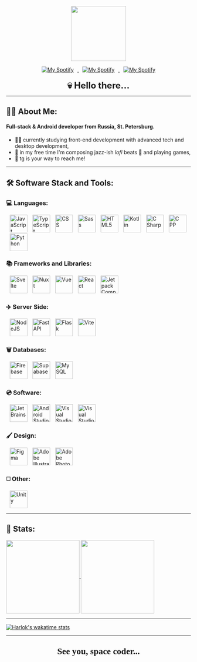 <div id="header" align="center">
    <img src="https://media.giphy.com/media/9Dk4MhcbdM9kNwNbrI/giphy.gif" width="150"/>
    <div id="social_badges" style="margin-top: 15px;">
        <a href="https://open.spotify.com/artist/5CySiPyPSavXUd1RhJ3bUS?si=QaK17OkTQ66cvUpprrNfkQ">
            <img style="margin: 0 10px 0 10px" src="https://img.shields.io/badge/Spotify-1ED760?style=for-the-badge&logo=spotify&logoColor=white" alt="My Spotify">
        </a>
        <a href="https://steamcommunity.com/id/inno_san">
            <img style="margin: 0 10px 0 10px" src="https://img.shields.io/badge/steam-%23000000.svg?style=for-the-badge&logo=steam&logoColor=white" alt="My Spotify">
        </a>
        <a href="https://t.me/inno_san">
            <img style="margin: 0 10px 0 10px" src="https://img.shields.io/badge/Telegram-2CA5E0?style=for-the-badge&logo=telegram&logoColor=white" alt="My Spotify">
        </a>
    </div>
    <div style="font-size: 24px; margin-top: 20px;"><b>💀 Hello there...</b></div>
</div>

---

## 👨‍💻 About Me:
#### Full-stack & Android developer from Russia, St. Petersburg.

- 👨‍🎓 currently studying front-end development with advanced tech and desktop development,
- 🎷 in my free time I'm composing jazz-ish *lofi* beats 👀 and playing games,
- 📧 tg is your way to reach me!

---

## 🛠️ Software Stack and Tools:

<div id="stack_badges">

### 💻 Languages:
<div id="languages">
    <img width="48" style="margin-left: 10px;" title="JavaScript" alt="JavaScript" src="https://cdn.jsdelivr.net/gh/devicons/devicon/icons/javascript/javascript-plain.svg" />
    <img width="48" style="margin-left: 10px;" title="TypeScript" alt="TypeScript" src="https://cdn.jsdelivr.net/gh/devicons/devicon/icons/typescript/typescript-original.svg" />
    <img width="48" style="margin-left: 10px;" title="CSS" alt="CSS" src="https://cdn.jsdelivr.net/gh/devicons/devicon/icons/css3/css3-original.svg" />
    <img width="48" style="margin-left: 10px;" title="Sass" alt="Sass" src="https://cdn.jsdelivr.net/gh/devicons/devicon/icons/sass/sass-original.svg" />
    <img width="48" style="margin-left: 10px;" title="HTML5" alt="HTML5" src="https://cdn.jsdelivr.net/gh/devicons/devicon/icons/html5/html5-original.svg" />
    <img width="48" style="margin-left: 10px;" title="Kotlin" alt="Kotlin" src="https://cdn.jsdelivr.net/gh/devicons/devicon/icons/kotlin/kotlin-original.svg" />
    <img width="48" style="margin-left: 10px;" title="C#" alt="C Sharp" src="https://cdn.jsdelivr.net/gh/devicons/devicon/icons/csharp/csharp-plain.svg" />
    <img width="48" style="margin-left: 10px;" title="C++" alt="C PP" src="https://cdn.jsdelivr.net/gh/devicons/devicon@latest/icons/cplusplus/cplusplus-plain.svg" />
    <img width="48" style="margin-left: 10px;" title="Python" alt="Python" src="https://cdn.jsdelivr.net/gh/devicons/devicon@latest/icons/python/python-original.svg" />
</div>

### 📚 Frameworks and Libraries:
<div id="frameworks_libraries">
    <img width="48" style="margin-left: 10px;" title="Svelte" alt="Svelte" src="https://cdn.jsdelivr.net/gh/devicons/devicon/icons/svelte/svelte-original.svg" />
    <img width="48" style="margin-left: 10px;" title="Nuxt" alt="Nuxt" src="https://cdn.jsdelivr.net/gh/devicons/devicon/icons/nuxtjs/nuxtjs-original.svg" />
    <img width="48" style="margin-left: 10px;" title="Vue" alt="Vue" src="https://cdn.jsdelivr.net/gh/devicons/devicon/icons/vuejs/vuejs-original-wordmark.svg" />
    <img width="48" style="margin-left: 10px;" title="React" alt="React" src="https://cdn.jsdelivr.net/gh/devicons/devicon/icons/react/react-original-wordmark.svg" />
    <img width="48" style="margin-left: 10px;" title="Jetpack Compose" alt="Jetpack Compose" src="https://cdn.jsdelivr.net/gh/devicons/devicon@latest/icons/jetpackcompose/jetpackcompose-original.svg" />
</div>

### ✈️ Server Side:
<div id="server_side_libraries">
    <img width="48" style="margin-left: 10px;" title="NodeJS" alt="NodeJS" src="https://cdn.jsdelivr.net/gh/devicons/devicon@latest/icons/nodejs/nodejs-original-wordmark.svg" />
    <img width="48" style="margin-left: 10px;" title="Fast API" alt="Fast API" src="https://cdn.jsdelivr.net/gh/devicons/devicon@latest/icons/fastapi/fastapi-original.svg" />
    <img width="48" style="margin-left: 10px;" title="Flask" alt="Flask" src="https://cdn.jsdelivr.net/gh/devicons/devicon@latest/icons/flask/flask-original.svg" />
    <img width="48" style="margin-left: 10px;" title="Vite" alt="Vite" src="https://cdn.jsdelivr.net/gh/devicons/devicon@latest/icons/vitejs/vitejs-original.svg" />
</div>

### 🗑️ Databases:
<div id="databases">
    <img width="48" style="margin-left: 10px;" title="Firebase" alt="Firebase" src="https://cdn.jsdelivr.net/gh/devicons/devicon/icons/firebase/firebase-plain-wordmark.svg" />
    <img width="48" style="margin-left: 10px;" title="Supabase" alt="Supabase" src="https://cdn.jsdelivr.net/gh/devicons/devicon@latest/icons/supabase/supabase-original.svg" />
    <img width="48" style="margin-left: 10px;" title="MySQL" alt="MySQL" src="https://cdn.jsdelivr.net/gh/devicons/devicon/icons/mysql/mysql-original.svg" />
</div>

### 💿 Software:
<div id="software">
    <img width="48" style="margin-left: 10px;" title="JetBrains" alt="JetBrains" src="https://cdn.jsdelivr.net/gh/devicons/devicon/icons/jetbrains/jetbrains-original.svg" />
    <img width="48" style="margin-left: 10px;" title="Androi Studio" alt="Android Studio" src="https://cdn.jsdelivr.net/gh/devicons/devicon/icons/androidstudio/androidstudio-original.svg" />
    <img width="48" style="margin-left: 10px;" title="Visual Studio" alt="Visual Studio" src="https://cdn.jsdelivr.net/gh/devicons/devicon/icons/visualstudio/visualstudio-plain.svg" />
    <img width="48" style="margin-left: 10px;" title="Visual Studio Code" alt="Visual Studio Code" src="https://cdn.jsdelivr.net/gh/devicons/devicon/icons/vscode/vscode-original.svg" />
</div>

### 🖌️ Design:
<div id="design">
    <img width="48" style="margin-left: 10px;" title="Figma" alt="Figma" src="https://cdn.jsdelivr.net/gh/devicons/devicon/icons/figma/figma-original.svg" />
    <img width="48" style="margin-left: 10px;" title="Adobe Illustrator" alt="Adobe Illustrator" src="https://cdn.jsdelivr.net/gh/devicons/devicon/icons/illustrator/illustrator-plain.svg" />
    <img width="48" style="margin-left: 10px;" title="Adobe Photoshop" alt="Adobe Photoshop" src="https://cdn.jsdelivr.net/gh/devicons/devicon/icons/photoshop/photoshop-plain.svg" />
</div>

### ◻️ Other:
<div id="design">
    <img width="48" style="margin-left: 10px;" title="Unity" alt="Unity" src="https://cdn.jsdelivr.net/gh/devicons/devicon/icons/unity/unity-original.svg" />
</div>
</div>

---

## 🥇 Stats:
<div>
<a href="https://github.com/anuraghazra/github-readme-stats">
  <img height=200 align="center" src="http://github-readme-streak-stats.herokuapp.com?user=Innosan&theme=dracula&hide_border=true&border_radius=24" />
</a>
<a href="https://github.com/anuraghazra/convoychat">
  <img height=200 align="center" src="https://readme-stats.clckblog.space/api/top-langs/?username=Innosan&hide=php&langs_count=6&layout=compact&theme=dracula&hide_border=true&border_radius=24" />
</a>
</div>

---

[![Harlok's wakatime stats](https://github-readme-stats.vercel.app/api/wakatime?username=Innosan)](https://github.com/anuraghazra/github-readme-stats)

---

## <div align=center style="font-size: 24px; margin: 20px; font-family: 'JetBrains Mono'"><b>👾 See you, space coder... 👾</b></div>
